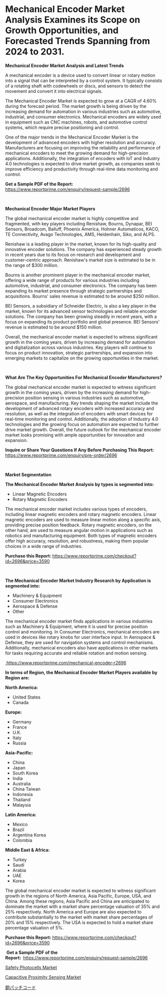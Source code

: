 <p><h1>Mechanical Encoder Market Analysis Examines its Scope on Growth Opportunities, and Forecasted Trends Spanning from 2024 to 2031.</h1></p><p><strong>Mechanical Encoder Market Analysis and Latest Trends</strong></p>
<p><p>A mechanical encoder is a device used to convert linear or rotary motion into a signal that can be interpreted by a control system. It typically consists of a rotating shaft with codewheels or discs, and sensors to detect the movement and convert it into electrical signals.</p><p>The Mechanical Encoder Market is expected to grow at a CAGR of 4.60% during the forecast period. The market growth is being driven by the increasing demand for automation in various industries such as automotive, industrial, and consumer electronics. Mechanical encoders are widely used in equipment such as CNC machines, robots, and automotive control systems, which require precise positioning and control.</p><p>One of the major trends in the Mechanical Encoder Market is the development of advanced encoders with higher resolution and accuracy. Manufacturers are focusing on improving the reliability and performance of mechanical encoders to meet the growing demand for high-precision applications. Additionally, the integration of encoders with IoT and Industry 4.0 technologies is expected to drive market growth, as companies seek to improve efficiency and productivity through real-time data monitoring and control.</p></p>
<p><strong>Get a Sample PDF of the Report:&nbsp;</strong> <a href="https://www.reportprime.com/enquiry/request-sample/2696">https://www.reportprime.com/enquiry/request-sample/2696</a></p>
<p>&nbsp;</p>
<p><strong>Mechanical Encoder Major Market Players</strong></p>
<p><p>The global mechanical encoder market is highly competitive and fragmented, with key players including Renishaw, Bourns, Dynapar, BEI Sensors, Broadcom, Balluff, Phoenix America, Hohner Automaticos, KACO, TE Connectivity, Avago Technologies, AMS, Heidenhain, Siko, and ALPS.</p><p>Renishaw is a leading player in the market, known for its high-quality and innovative encoder solutions. The company has experienced steady growth in recent years due to its focus on research and development and customer-centric approach. Renishaw's market size is estimated to be in the range of $300 million.</p><p>Bourns is another prominent player in the mechanical encoder market, offering a wide range of products for various industries including automotive, industrial, and consumer electronics. The company has been expanding its market presence through strategic partnerships and acquisitions. Bourns' sales revenue is estimated to be around $250 million.</p><p>BEI Sensors, a subsidiary of Schneider Electric, is also a key player in the market, known for its advanced sensor technologies and reliable encoder solutions. The company has been growing steadily in recent years, with a focus on expanding its product portfolio and global presence. BEI Sensors' revenue is estimated to be around $150 million.</p><p>Overall, the mechanical encoder market is expected to witness significant growth in the coming years, driven by increasing demand for automation and digitalization across various industries. Key players will continue to focus on product innovation, strategic partnerships, and expansion into emerging markets to capitalize on the growing opportunities in the market.</p></p>
<p>&nbsp;</p>
<p><strong>What Are The Key Opportunities For Mechanical Encoder Manufacturers?</strong></p>
<p><p>The global mechanical encoder market is expected to witness significant growth in the coming years, driven by the increasing demand for high-precision position sensing in various industries such as automotive, aerospace, and manufacturing. Key trends shaping the market include the development of advanced rotary encoders with increased accuracy and resolution, as well as the integration of encoders with smart devices for real-time monitoring and control. Additionally, the adoption of Industry 4.0 technologies and the growing focus on automation are expected to further drive market growth. Overall, the future outlook for the mechanical encoder market looks promising with ample opportunities for innovation and expansion.</p></p>
<p><strong>Inquire or Share Your Questions If Any Before Purchasing This Report:</strong> <a href="https://www.reportprime.com/enquiry/pre-order/2696">https://www.reportprime.com/enquiry/pre-order/2696</a></p>
<p>&nbsp;</p>
<p><strong>Market Segmentation</strong></p>
<p><strong>The Mechanical Encoder Market Analysis by types is segmented into:</strong></p>
<p><ul><li>Linear Magnetic Encoders</li><li>Rotary Magnetic Encoders</li></ul></p>
<p><p>The mechanical encoder market includes various types of encoders, including linear magnetic encoders and rotary magnetic encoders. Linear magnetic encoders are used to measure linear motion along a specific axis, providing precise position feedback. Rotary magnetic encoders, on the other hand, are used to measure angular motion in applications such as robotics and manufacturing equipment. Both types of magnetic encoders offer high accuracy, resolution, and robustness, making them popular choices in a wide range of industries.</p></p>
<p><strong>Purchase this Report:&nbsp;</strong><a href="https://www.reportprime.com/checkout?id=2696&price=3590">https://www.reportprime.com/checkout?id=2696&price=3590</a></p>
<p>&nbsp;</p>
<p><strong>The Mechanical Encoder Market Industry Research by Application is segmented into:</strong></p>
<p><ul><li>Machinery & Equipment</li><li>Consumer Electronics</li><li>Aerospace & Defense</li><li>Other</li></ul></p>
<p><p>The mechanical encoder market finds applications in various industries such as Machinery & Equipment, where it is used for precise position control and monitoring. In Consumer Electronics, mechanical encoders are used in devices like rotary knobs for user interface input. In Aerospace & Defense, they are used for navigation systems and control mechanisms. Additionally, mechanical encoders also have applications in other markets for tasks requiring accurate and reliable rotation and motion sensing.</p></p>
<p><a href="https://www.reportprime.com/mechanical-encoder-r2696">&nbsp;https://www.reportprime.com/mechanical-encoder-r2696</a></p>
<p><strong>In terms of Region, the Mechanical Encoder Market Players available by Region are:</strong></p>
<p>
    <p> <strong> North America: </strong>
        <ul>
            <li>United States</li>
            <li>Canada</li>
        </ul>
        </p> 
    <p> <strong> Europe: </strong>
        <ul>
            <li>Germany</li>
            <li>France</li>
            <li>U.K.</li>
            <li>Italy</li>
            <li>Russia</li>
        </ul>
        </p> 
    <p> <strong> Asia-Pacific: </strong>
        <ul>
            <li>China</li>
            <li>Japan</li>
            <li>South Korea</li>
            <li>India</li>
            <li>Australia</li>
            <li>China Taiwan</li>
            <li>Indonesia</li>
            <li>Thailand</li>
            <li>Malaysia</li>
        </ul>
        </p> 
    <p> <strong> Latin America: </strong>
        <ul>
            <li>Mexico</li>
            <li>Brazil</li>
            <li>Argentina Korea</li>
            <li>Colombia</li>
        </ul>
        </p> 
    <p> <strong> Middle East & Africa: </strong>
        <ul>
            <li>Turkey</li>
            <li>Saudi</li>
            <li>Arabia</li>
            <li>UAE</li>
            <li>Korea</li>
        </ul>
    </p>
    </p>
<p><p>The global mechanical encoder market is expected to witness significant growth in the regions of North America, Asia Pacific, Europe, USA, and China. Among these regions, Asia Pacific and China are anticipated to dominate the market with a market share percentage valuation of 35% and 25% respectively. North America and Europe are also expected to contribute substantially to the market with market share percentages of 20% and 15% respectively. The USA is expected to hold a market share percentage valuation of 5%.</p></p>
<p><strong>Purchase this Report: </strong><a href="https://www.reportprime.com/checkout?id=2696&price=3590">https://www.reportprime.com/checkout?id=2696&price=3590</a></p>
<p>&nbsp;<strong>Get a Sample PDF of the Report:&nbsp;&nbsp;</strong><a href="https://www.reportprime.com/enquiry/request-sample/2696">https://www.reportprime.com/enquiry/request-sample/2696</a></p>
<p><strong></strong></p>
<p><p><a href="https://github.com/LaceyZemlak1/Market-Research-Report-List-1/blob/main/safety-photocells-market.md">Safety Photocells Market</a></p><p><a href="https://github.com/MyrtisWest1/Market-Research-Report-List-1/blob/main/capacitive-proximity-sensing-market.md">Capacitive Proximity Sensing Market</a></p><p><a href="https://github.com/LizaHeller2023/Market-Research-Report-List-1/blob/main/120394272485.md">銅パッチコード</a></p></p>